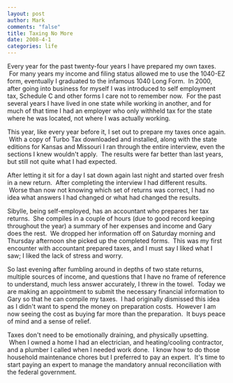 ```yaml
--- 
layout: post
author: Mark
comments: "false"
title: Taxing No More
date: 2008-4-1
categories: life
---
```

Every year for the past twenty-four years I have prepared my own taxes.  For many years my income and filing status allowed me to use the 1040-EZ form, eventually I graduated to the infamous 1040 Long Form.  In 2000, after going into business for myself I was introduced to self employment tax, Schedule C and other forms I care not to remember now.  For the past several years I have lived in one state while working in another, and for much of that time I had an employer who only withheld tax for the state where he was located, not where I was actually working.

This year, like every year before it, I set out to prepare my taxes once again.  With a copy of Turbo Tax downloaded and installed, along with the state editions for Kansas and Missouri I ran through the entire interview, even the sections I knew wouldn't apply.  The results were far better than last years, but still not quite what I had expected.

After letting it sit for a day I sat down again last night and started over fresh in a new return.  After completing the interview I had different results.  Worse than now not knowing which set of returns was correct, I had no idea what answers I had changed or what had changed the results.

Sibylle, being self-employed, has an accountant who prepares her tax returns.  She compiles in a couple of hours (due to good record keeping throughout the year) a summary of her expenses and income and Gary does the rest.  We dropped her information off on Saturday morning and Thursday afternoon she picked up the completed forms.  This was my first encounter with accountant prepared taxes, and I must say I liked what I saw; I liked the lack of stress and worry.

So last evening after fumbling around in depths of two state returns, multiple sources of income, and questions that I have no frame of reference to understand, much less answer accurately, I threw in the towel.  Today we are making an appointment to submit the necessary financial information to Gary so that he can compile my taxes.  I had originally dismissed this idea as I didn't want to spend the money on preparation costs.  However I am now seeing the cost as buying far more than the preparation.  It buys peace of mind and a sense of relief.

Taxes don't need to be emotionally draining, and physically upsetting.  When I owned a home I had an electrician, and heating/cooling contractor, and a plumber I called when I needed work done.  I know how to do those household maintenance chores but I preferred to pay an expert.  It's time to start paying an expert to manage the mandatory annual reconciliation with the federal government. 
